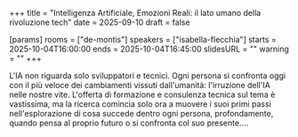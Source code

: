 +++
title = "Intelligenza Artificiale, Emozioni Reali: il lato umano della rivoluzione tech"
date = 2025-09-10
draft = false

[params]
rooms = ["de-montis"]
speakers = ["isabella-flecchia"]
starts = 2025-10-04T16:00:00
ends = 2025-10-04T16:45:00
slidesURL = ""
warning = ""
+++

L'IA non riguarda solo sviluppatori e tecnici. Ogni persona si confronta oggi con il più veloce dei cambiamenti vissuti dall'umanità: l'irruzione dell'IA nelle nostre vite. L'offerta di formazione e consulenza tecnica sul tema è vastissima, ma la ricerca comincia solo ora a muovere i suoi primi passi nell'esplorazione di cosa succede dentro ogni persona, profondamente, quando pensa al proprio futuro o si confronta col suo presente....
